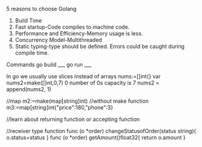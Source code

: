 5 reasons to choose Golang
1. Build Time
2. Fast startup-Code compiles to machine code.
3. Performance and Efficiency-Memory usage is less.
4. Concurrency Model-Multithreaded 
5. Static typing-type should be defined. Errors could be caught during compile time.

Commands
go build ___
go run ___

In go we usually use slices instead of arrays
nums:=[]int{}
var nums2=make([]int,0,7)
0 number of 0s
capacity is 7
nums2 = append(nums2, 1)

//map
	m2:=make(map[string]int)
    //without make function
	m3:=map[string]int{"price":180,"phone":3}

//learn about returning function or accepting function


//receiver type function
func (o *order) changeStatusofOrder(status string){
	o.status=status
}
func (o *order) getAmount()float32{
	return o.amount
}